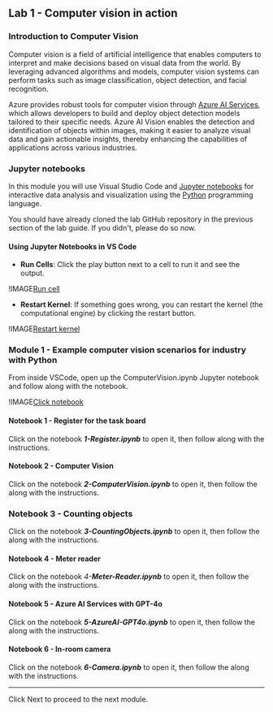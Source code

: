 ## **Lab 1 - Computer vision in action**

### **Introduction to Computer Vision**

Computer vision is a field of artificial intelligence that enables computers to interpret and make decisions based on visual data from the world. By leveraging advanced algorithms and models, computer vision systems can perform tasks such as image classification, object detection, and facial recognition.

Azure provides robust tools for computer vision through [Azure AI Services](https://azure.microsoft.com/en-us/products/ai-services/ai-vision/), which allows developers to build and deploy object detection models tailored to their specific needs. Azure AI Vision enables the detection and identification of objects within images, making it easier to analyze visual data and gain actionable insights, thereby enhancing the capabilities of applications across various industries.

### Jupyter notebooks

In this module you will use Visual Studio Code and [Jupyter notebooks](https://jupyter.org/) for interactive data analysis and visualization using the [Python](https://www.python.org/) programming language.

You should have already cloned the lab GitHub repository in the previous section of the lab guide. If you didn't, please do so now.

#### Using Jupyter Notebooks in VS Code

- **Run Cells**: Click the play button next to a cell to run it and see the output.

!IMAGE[Run cell](./img/run_cell.png)

- **Restart Kernel**: If something goes wrong, you can restart the kernel (the computational engine) by clicking the restart button.

!IMAGE[Restart kernel](./img/restart_kernel.png)

### **Module 1 - Example computer vision scenarios for industry with Python**

From inside VSCode, open up the ComputerVision.ipynb Jupyter notebook and follow along with the notebook.

!IMAGE[Click notebook](./img/clickcode.png)

#### Notebook 1 - Register for the task board

Click on the notebook _**1-Register.ipynb**_ to open it, then follow along with the instructions.

#### Notebook 2 - Computer Vision

Click on the notebook _**2-ComputerVision.ipynb**_ to open it, then follow the along with the instructions.

### Notebook 3 - Counting objects

Click on the notebook _**3-CountingObjects.ipynb**_ to open it, then follow the along with the instructions.

#### Notebook 4 - Meter reader

Click on the notebook _4-**Meter-Reader.ipynb**_ to open it, then follow the along with the instructions.

#### Notebook 5 - Azure AI Services with GPT-4o

Click on the notebook _**5-AzureAI-GPT4o.ipynb**_ to open it, then follow the along with the instructions.

#### Notebook 6 - In-room camera

Click on the notebook _**6-Camera.ipynb**_ to open it, then follow the along with the instructions.

---
Click Next to proceed to the next module.

